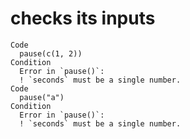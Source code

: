 # checks its inputs

    Code
      pause(c(1, 2))
    Condition
      Error in `pause()`:
      ! `seconds` must be a single number.
    Code
      pause("a")
    Condition
      Error in `pause()`:
      ! `seconds` must be a single number.

